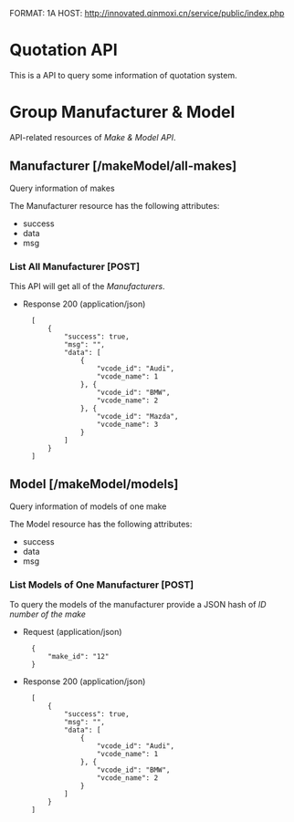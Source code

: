 FORMAT: 1A
HOST: http://innovated.qinmoxi.cn/service/public/index.php

# Quotation API

This is a API to query some information of quotation system.

# Group Manufacturer & Model
API-related resources of *Make & Model API*.

## Manufacturer [/makeModel/all-makes]
Query information of makes

The Manufacturer resource has the following attributes:

- success 
- data
- msg

### List All Manufacturer [POST]
This API will get all of the *Manufacturers*.

+ Response 200 (application/json)

        [
            {
                "success": true,
                "msg": "",
                "data": [
                    {
                        "vcode_id": "Audi",
                        "vcode_name": 1
                    }, {
                        "vcode_id": "BMW",
                        "vcode_name": 2
                    }, {
                        "vcode_id": "Mazda",
                        "vcode_name": 3
                    }
                ]
            }
        ]
    
## Model [/makeModel/models]
Query information of models of one make

The Model resource has the following attributes:

- success 
- data
- msg


### List Models of One Manufacturer [POST]

To query the models of the manufacturer provide a JSON hash of *ID number of the make*

+ Request (application/json)

        {
            "make_id": "12"
        }

+ Response 200 (application/json)

        [
            {
                "success": true,
                "msg": "",
                "data": [
                    {
                        "vcode_id": "Audi",
                        "vcode_name": 1
                    }, {
                        "vcode_id": "BMW",
                        "vcode_name": 2
                    }
                ]
            }
        ]

